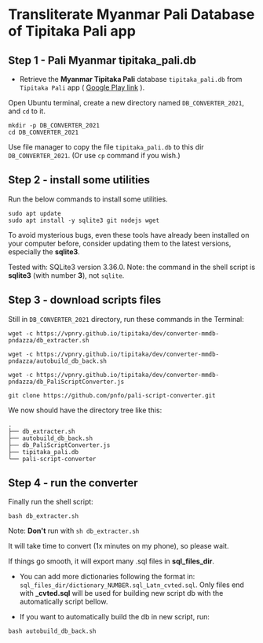 # Transliterate Myanmar Pali Database of Tipitaka Pali app

## Step 1 -  Pali Myanmar tipitaka_pali.db

+ Retrieve the **Myanmar Tipitaka Pali** database `tipitaka_pali.db` from `Tipitaka Pali` app ( [Google Play link](http://play.google.com/store/apps/details?id=mm.pndaza.tipitakapali) ).
 
Open Ubuntu terminal, create a new directory named `DB_CONVERTER_2021`, and `cd` to it.

```
mkdir -p DB_CONVERTER_2021
cd DB_CONVERTER_2021
```

Use file manager to copy the file `tipitaka_pali.db` to this dir `DB_CONVERTER_2021`. (Or use `cp` command if you wish.)

## Step 2 -  install some utilities

Run the below commands to install some utilities.


```
sudo apt update
sudo apt install -y sqlite3 git nodejs wget

```

To avoid mysterious bugs, even these tools have already been installed on your computer before, consider updating them to the latest versions, especially the **sqlite3**.

Tested with: SQLite3 version 3.36.0. Note: the command in the shell script is **sqlite3** (with number **3**), not `sqlite`.

## Step 3 -  download scripts files

Still in `DB_CONVERTER_2021` directory, run these commands in the Terminal: 

```
wget -c https://vpnry.github.io/tipitaka/dev/converter-mmdb-pndazza/db_extracter.sh

wget -c https://vpnry.github.io/tipitaka/dev/converter-mmdb-pndazza/autobuild_db_back.sh

wget -c https://vpnry.github.io/tipitaka/dev/converter-mmdb-pndazza/db_PaliScriptConverter.js

git clone https://github.com/pnfo/pali-script-converter.git

```

We now should have the directory tree like this:

```
.
├── db_extracter.sh
├── autobuild_db_back.sh
├── db_PaliScriptConverter.js
├── tipitaka_pali.db
└── pali-script-converter

```

## Step 4 -  run the converter

Finally run the shell script:

```
bash db_extracter.sh

```

Note: **Don't** run with `sh db_extracter.sh`

It will take time to convert (1x minutes on my phone), so please wait.

If things go smooth, it will export many .sql files in **sql_files_dir**.

+ You can add more dictionaries following the format in: `sql_files_dir/dictionary_NUMBER.sql_Latn_cvted.sql`. Only files end with **_cvted.sql** will be used for building new script db with the automatically script bellow.

+ If you want to automatically build the db in new script, run:

```
bash autobuild_db_back.sh

```


